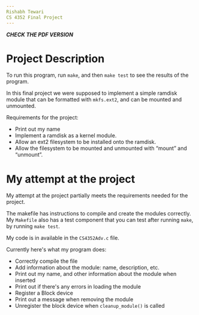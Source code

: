 ```yaml
---
Rishabh Tewari
CS 4352 Final Project
---
```


***CHECK THE PDF VERSION***


# Project Description
To run this program, run `make`, and then `make test` to see the results of the program.

In this final project we were supposed to implement a simple ramdisk module that can be formatted with `mkfs.ext2`, and can be mounted and unmounted.

Requirements for the project:
  - Print out my name
  - Implement a ramdisk as a kernel module.
  - Allow an ext2 filesystem to be installed onto the ramdisk.
  - Allow the filesystem to be mounted and unmounted with “mount” and “unmount”.


# My attempt at the project
My attempt at the project partially meets the requirements needed for the project.

The makefile has instructions to compile and create the modules correctly. My `Makefile` also has a test component that you can test after running `make`, by running `make test`.

My code is in available in the `CS4352Adv.c` file.

Currently here's what my program does:
- Correctly compile the file
- Add information about the module: name, description, etc.
- Print out my name, and other information about the module when inserted
- Print out if there's any errors in loading the module
- Register a Block device
- Print out a message when removing the module
- Unregister the block device when `cleanup_module()` is called
